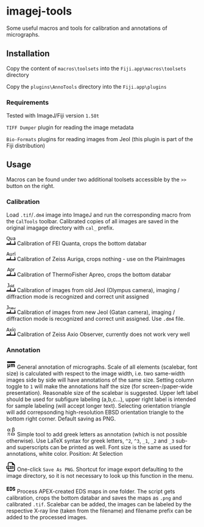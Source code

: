 # imagej-tools

Some useful macros and tools for calibration and annotations of micrographs.

## Installation

Copy the content of `macros\toolsets` into the `Fiji.app\macros\toolsets` directory

Copy the `plugins\AnnoTools` directory into the `Fiji.app\plugins`

### Requirements
Tested with ImageJ/Fiji version `1.58t`

`TIFF Dumper` plugin for reading the image metadata

`Bio-Formats` plugins for reading images from Jeol (this plugin is part of the Fiji distribution)

## Usage

Macros can be found under two additional toolsets accessible by the `>>` button on the right.

### Calibration

Load `.tif`/`.dm4` image into ImageJ and run the corresponding macro from the `CalTools` toolbar. Calibrated copies of all images are saved in the original imagage directory with `cal_` prefix.

![Calibrate Quanta](macros/toolsets/icons/qua.png) Calibration of FEI Quanta, crops the bottom databar

![Calibrate Auriga](macros/toolsets/icons/auri.png) Calibration of Zeiss Auriga, crops nothing - use on the PlainImages

![Calibrate Apreo](macros/toolsets/icons/apreo.png) Calibration of ThermoFisher Apreo, crops the bottom databar

![Calibrate old Jeol](macros/toolsets/icons/jold.png) Calibration of images from old Jeol (Olympus camera), imaging / diffraction mode is recognized and correct unit assigned

![Calibrate new Jeol](macros/toolsets/icons/jnew.png) Calibration of images from new Jeol (Gatan camera), imaging / diffraction mode is recognized and correct unit assigned. Use `.dm4` file.

![Calibrate Axio](macros/toolsets/icons/axio.png) Calibration of Zeiss Axio Observer, currently does not work very well

### Annotation

![Annotation](macros/toolsets/icons/anno.png) General annotation of micrographs. Scale of all elements (scalebar, font size) is calculated with respect to the image width, i.e. two same-width images side by side will have annotations of the same size. Setting column toggle to `1` will make the annotations half the size (for screen-/paper-wide presentation). Reasonable size of the scalebar is suggested. Upper left label should be used for subfigure labeling (a,b,c...), upper right label is intended for sample labeling (will accept longer text). Selecting orientation triangle will add correpsonding high-resolution EBSD orientation triangle to the bottom right corner. Default saving as PNG.

![Annotation](macros/toolsets/icons/greek.png) Simple tool to add greek letters as annotation (which is not possible otherwise). Use LaTeX syntax for greek letters, `^2`, `^3`, `_1`, `_2` and `_3` sub- and superscripts can be printed as well. Font size is the same as used for annotations, white color. Position: At Selection

![Annotation](macros/toolsets/icons/png.png) One-click `Save As PNG`. Shortcut for image export defaulting to the image directory, so it is not necessary to look up this function in the menu.

![Annotation](macros/toolsets/icons/eds.png) Process APEX-created EDS maps in one folder. The script gets calibration, crops the bottom databar and saves the maps as `.png` and calibrated `.tif`. Scalebar can be added, the images can be labeled by the respective X-ray line (taken from the filename) and filename prefix can be added to the processed images.

